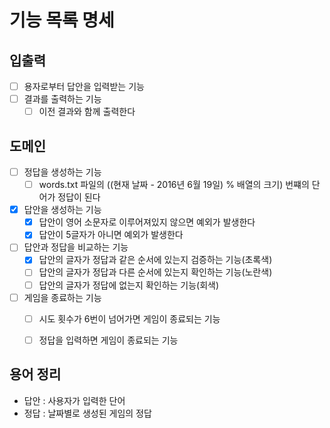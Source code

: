 # 기능 목록 명세

## 입출력
- [ ] 용자로부터 답안을 입력받는 기능
- [ ] 결과를 출력하는 기능
  - [ ] 이전 결과와 함께 출력한다

## 도메인
- [ ] 정답을 생성하는 기능
  - [ ] words.txt 파일의 ((현재 날짜 - 2016년 6월 19일) % 배열의 크기) 번쨰의 단어가 정답이 된다
- [x] 답안을 생성하는 기능
  - [x] 답안이 영어 소문자로 이루어져있지 않으면 예외가 발생한다
  - [x] 답안이 5글자가 아니면 예외가 발생한다
- [ ] 답안과 정답을 비교하는 기능
  - [x] 답안의 글자가 정답과 같은 순서에 있는지 검증하는 기능(초록색)
  - [ ] 답안의 글자가 정답과 다른 순서에 있는지 확인하는 기능(노란색)
  - [ ] 답안의 글자가 정답에 없는지 확인하는 기능(회색)
- [ ] 게임을 종료하는 기능
  - [ ] 시도 횟수가 6번이 넘어가면 게임이 종료되는 기능
  - [ ] 정답을 입력하면 게임이 종료되는 기능


## 용어 정리
- 답안 : 사용자가 입력한 단어
- 정답 : 날짜별로 생성된 게임의 정답
